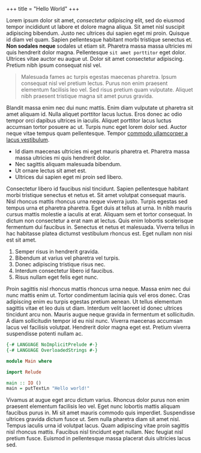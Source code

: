 +++
title = "Hello World"
+++

Lorem ipsum dolor sit amet, _consectetur adipiscing_ elit, sed do eiusmod tempor
incididunt ut labore et dolore magna aliqua. Sit amet nisl suscipit adipiscing
bibendum. Justo nec ultrices dui sapien eget mi proin. Quisque id diam vel quam.
Sapien pellentesque habitant morbi tristique senectus et. **Non sodales neque**
sodales ut etiam sit. Pharetra massa massa ultricies mi quis hendrerit dolor
magna. Pellentesque `sit amet porttitor` eget dolor. Ultrices vitae auctor eu
augue ut. Dolor sit amet consectetur adipiscing. Pretium nibh ipsum consequat
nisl vel.


> Malesuada fames ac turpis egestas maecenas pharetra. Ipsum consequat nisl vel
> pretium lectus. Purus non enim praesent elementum facilisis leo vel. Sed risus
> pretium quam vulputate. Aliquet nibh praesent tristique magna sit amet purus
> gravida.


Blandit massa enim nec dui nunc mattis. Enim diam vulputate ut pharetra sit amet
aliquam id. Nulla aliquet porttitor lacus luctus. Eros donec ac odio tempor orci
dapibus ultrices in iaculis. Aliquet porttitor lacus luctus accumsan tortor
posuere ac ut. Turpis nunc eget lorem dolor sed. Auctor neque vitae tempus quam
pellentesque. Tempor [commodo ullamcorper a lacus vestibulum](https://evanrelf.com).

- Id diam maecenas ultricies mi eget mauris pharetra et. Pharetra massa massa
  ultricies mi quis hendrerit dolor.
- Nec sagittis aliquam malesuada bibendum.
- Ut ornare lectus sit amet est.
- Ultrices dui sapien eget mi proin sed libero.

Consectetur libero id faucibus nisl tincidunt. Sapien pellentesque habitant
morbi tristique senectus et netus et. Sit amet volutpat consequat mauris. Nisl
rhoncus mattis rhoncus urna neque viverra justo. Turpis egestas sed tempus urna
et pharetra pharetra. Eget duis at tellus at urna. In nibh mauris cursus mattis
molestie a iaculis at erat. Aliquam sem et tortor consequat. In dictum non
consectetur a erat nam at lectus. Quis enim lobortis scelerisque fermentum dui
faucibus in. Senectus et netus et malesuada. Viverra tellus in hac habitasse
platea dictumst vestibulum rhoncus est. Eget nullam non nisi est sit amet.

1. Semper risus in hendrerit gravida.
2. Bibendum at varius vel pharetra vel turpis.
3. Donec adipiscing tristique risus nec.
4. Interdum consectetur libero id faucibus.
5. Risus nullam eget felis eget nunc.

Proin sagittis nisl rhoncus mattis rhoncus urna neque. Massa enim nec
dui nunc mattis enim ut. Tortor condimentum lacinia quis vel eros donec. Cras
adipiscing enim eu turpis egestas pretium aenean. Ut tellus elementum sagittis
vitae et leo duis ut diam. Interdum velit laoreet id donec ultrices tincidunt
arcu non. Mauris augue neque gravida in fermentum et sollicitudin. A diam
sollicitudin tempor id eu nisl nunc. Viverra maecenas accumsan lacus vel
facilisis volutpat. Hendrerit dolor magna eget est. Pretium viverra suspendisse
potenti nullam ac.

```haskell
{-# LANGUAGE NoImplicitPrelude #-}
{-# LANGUAGE OverloadedStrings #-}

module Main where

import Relude

main :: IO ()
main = putTextLn "Hello world!"
```

Vivamus at augue eget arcu dictum varius. Rhoncus dolor purus non enim praesent
elementum facilisis leo vel. Eget nunc lobortis mattis aliquam faucibus purus
in. Mi sit amet mauris commodo quis imperdiet. Suspendisse ultrices gravida
dictum fusce ut. Sem nulla pharetra diam sit amet nisl. Tempus iaculis urna id
volutpat lacus. Quam adipiscing vitae proin sagittis nisl rhoncus mattis.
Faucibus nisl tincidunt eget nullam. Nec feugiat nisl pretium fusce. Euismod in
pellentesque massa placerat duis ultricies lacus sed.
